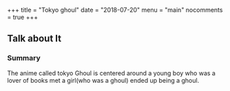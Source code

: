 +++
title = "Tokyo ghoul"
date = "2018-07-20"
menu = "main"
nocomments = true
+++

## Talk about It

### Summary
The anime called tokyo Ghoul is centered around a young boy who was a lover of books met a girl(who was a ghoul) ended up being a ghoul. 

